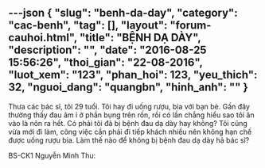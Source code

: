 ---json
{
    "slug": "benh-da-day",
    "category": "cac-benh",
    "tag": [],
    "layout": "forum-cauhoi.html",
    "title": "BỆNH DẠ DÀY",
    "description": "",
    "date": "2016-08-25 15:56:26",
    "thoi_gian": "22-08-2016",
    "luot_xem": "123",
    "phan_hoi": 123,
    "yeu_thich": 32,
    "nguoi_dang": "quangbn",
    "hinh_anh": ""
}
---
Thưa các bác sĩ, tôi 29 tuổi. Tôi hay đi uống rượu, bia với bạn bè. Gần đây thường thấy đau âm ỉ ở phần bụng trên rốn, rồi có lần chẳng hiểu sao tôi ăn vào là nôn ra hết. Có phải tôi đã bị bệnh đau dạ dày hay không? Tôi cũng vừa mới đi làm, công việc cần phải đi tiếp khách nhiều nên không hạn chế được uống rượu bia. Làm thế nào để không bị bệnh đau dạ dày hả bác sĩ?

BS-CK1 Nguyễn Minh Thu: